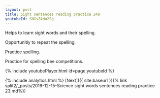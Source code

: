 ```yaml
---
layout: post
title: Sight sentences reading practice 248
youtubeId: SNGsZANu2Sg
---
```

 
 
Helps to learn sight words and their spelling.

Opportunitiy to repeat the spelling. 

Practice spelling. 
 
Practice for spelling bee competitions. 
 
{% include youtubePlayer.html id=page.youtubeId %}
 
 
{% include analytics.html %} 
[Next]({{ site.baseurl }}{% link  split2/_posts/2018-12-15-Science sight words sentences reading practice 23.md%})
 
